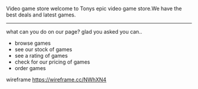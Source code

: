 Video game store
welcome to Tonys epic video game store.We have the best deals and latest games.

---

what can you do on our page? glad you asked
you can..

- browse games
- see our stock of games
- see a rating of games
- check for our pricing of games
- order games

wireframe https://wireframe.cc/NWhXN4
